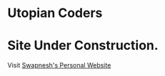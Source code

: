 # Utopian Coders
<h1>Site Under Construction.</h1>
Visit <a href="https://utopiancoders.github.io/Swapnesh/">Swapnesh's Personal Website</a>
